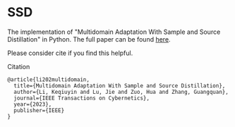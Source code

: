 # SSD
The implementation of "Multidomain Adaptation With Sample and Source Distillation" in Python. 
The full paper can be found [here](https://ieeexplore.ieee.org/document/10029939).

Please consider cite if you find this helpful.

Citation
```
@article{li202multidomain,
  title={Multidomain Adaptation With Sample and Source Distillation},
  author={Li, Keqiuyin and Lu, Jie and Zuo, Hua and Zhang, Guangquan},
  journal={IEEE Transactions on Cybernetics},
  year={2023},
  publisher={IEEE}
}
